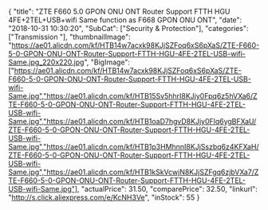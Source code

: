 {
	"title": "ZTE F660 5.0 GPON ONU ONT Router Support FTTH HGU 4FE+2TEL+USB+wifi Same function as F668 GPON ONU ONT",
	"date": "2018-10-31 10:30:20",
	"SubCat": ["Security & Protection"],
	"categories": ["Transmission "],
	"thumbnailImage": "https://ae01.alicdn.com/kf/HTB14w7acxk98KJjSZFoq6xS6pXaS/ZTE-F660-5-0-GPON-ONU-ONT-Router-Support-FTTH-HGU-4FE-2TEL-USB-wifi-Same.jpg_220x220.jpg",
	"BigImage": ["https://ae01.alicdn.com/kf/HTB14w7acxk98KJjSZFoq6xS6pXaS/ZTE-F660-5-0-GPON-ONU-ONT-Router-Support-FTTH-HGU-4FE-2TEL-USB-wifi-Same.jpg","https://ae01.alicdn.com/kf/HTB15Sv5hhrI8KJjy0Fpq6z5hVXa6/ZTE-F660-5-0-GPON-ONU-ONT-Router-Support-FTTH-HGU-4FE-2TEL-USB-wifi-Same.jpg","https://ae01.alicdn.com/kf/HTB1oaD7hgvD8KJjy0Flq6ygBFXaU/ZTE-F660-5-0-GPON-ONU-ONT-Router-Support-FTTH-HGU-4FE-2TEL-USB-wifi-Same.jpg","https://ae01.alicdn.com/kf/HTB1p3HMhnnI8KJjSszbq6z4KFXaH/ZTE-F660-5-0-GPON-ONU-ONT-Router-Support-FTTH-HGU-4FE-2TEL-USB-wifi-Same.jpg","https://ae01.alicdn.com/kf/HTB1kSkVcwjN8KJjSZFgq6zjbVXa7/ZTE-F660-5-0-GPON-ONU-ONT-Router-Support-FTTH-HGU-4FE-2TEL-USB-wifi-Same.jpg"],
	"actualPrice": 31.50,
	"comparePrice": 32.50,
	"linkurl": "http://s.click.aliexpress.com/e/KcNH3Ve",
	"inStock": 55
}
